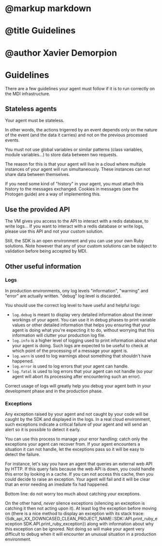 # @markup markdown
# @title Guidelines
# @author Xavier Demorpion

# Guidelines #

There are a few guidelines your agent must follow if it is to run correctly on the MDI infrastructure.

## Stateless agents ##

Your agent must be stateless.

In other words, the actions trigerred by an event depends only on the nature of the event (and the data it carries) and not on the previous processed events.

You must not use global variables or similar patterns (class variables, module variables...) to store data between two requests.

The reason for this is that your agent will live in a cloud where multiple instances of your agent will run simultaneously. These instances can not share data between themselves.

If you need some kind of "history" in your agent, you must attach this history to the messages exchanged. Cookies in messages (see the Protogen guide) are a way of implementing this.

## Use the provided API ##

The VM gives you access to the API to interact with a redis database, to write logs... If you want to interact with a redis database or write logs, please use this API and not your custom solution.

Still, the SDK is an open environment and you can use your own Ruby solutions. Note however that any of your custom solutions can be subject to validation before being accepted by MDI.

## Other useful information ##

### Logs ###

In production environments, ony log levels "information", "warning" and "error" are actually written. "debug" log level is discarded.

You should use the correct log level to have useful and helpful logs:

- `log.debug` is meant to display very detailed information about the inner workings of your agent. You can use it in debug phases to print variable values or other detailed information that helps you ensuring that your agent is doing what you're expecting it to do, without worrying that this information will clutter your production log file.
- `log.info` is a higher level of logging used to print information about what your agent is doing. Such logs are expected to be useful to check at which point of the processing of a message your agent is.
- `log.warn` is used to log warnings about something that shouldn't have happened.
- `log.error` is used to log errors that your agent can handle.
- `log.fatal` is used to log errors that your agent can not handle (so your agent will abort its processing after encountering such an error).

Correct usage of logs will greatly help you debug your agent both in your development phase and in the production phase.

### Exceptions ###

Any exception raised by your agent and not caught by your code will be caught by the SDK and displayed in the logs. In a real cloud environment, such exceptions indicate a critical failure of your agent and will send an alert so it is possible to detect it early.

You can use this process to manage your error handling: catch only the exceptions your agent can recover from. If your agent encounters a situation it can not handle, let the exceptions pass so it will be easy to detect the failure.

For instance, let's say you have an agent that queries an external web API by HTTP. If this query fails because the web API is down, you could handle this error by looking in a cache. If you can not access this cache, then you could decide to raise an exception. Your agent will fail and it will be clear that an error needing an imediate fix had happened.

Bottom line: do not worry too much about catching your exceptions.

On the other hand, *never* silence exceptions (silencing an exception is catching it then not acting upon it). At least log the exception before moving on (there is a nice method to display an exception with its stack trace: {Sdk_api_XX_DOWNCASED_CLEAN_PROJECT_NAME::SDK::API.print_ruby_exception SDK.API.print_ruby_exception}) along with information about why this exception can be ignored. Not doing so will make your agent very difficult to debug when it will encounter an unusual situation in a production environment.